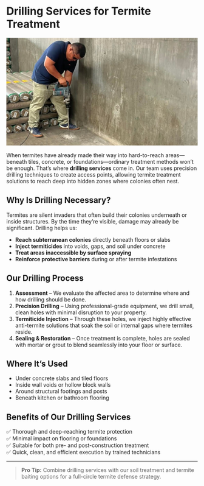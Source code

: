 # Drilling Services for Termite Treatment

![Drilling Services Banner](/images/services/tpc_srvc_11.jpg)

When termites have already made their way into hard-to-reach areas—beneath tiles, concrete, or foundations—ordinary treatment methods won’t be enough. That’s where **drilling services** come in. Our team uses precision drilling techniques to create access points, allowing termite treatment solutions to reach deep into hidden zones where colonies often nest.

## Why Is Drilling Necessary?

Termites are silent invaders that often build their colonies underneath or inside structures. By the time they’re visible, damage may already be significant. Drilling helps us:

- **Reach subterranean colonies** directly beneath floors or slabs
- **Inject termiticides** into voids, gaps, and soil under concrete
- **Treat areas inaccessible by surface spraying**
- **Reinforce protective barriers** during or after termite infestations

## Our Drilling Process

1. **Assessment** – We evaluate the affected area to determine where and how drilling should be done.
2. **Precision Drilling** – Using professional-grade equipment, we drill small, clean holes with minimal disruption to your property.
3. **Termiticide Injection** – Through these holes, we inject highly effective anti-termite solutions that soak the soil or internal gaps where termites reside.
4. **Sealing & Restoration** – Once treatment is complete, holes are sealed with mortar or grout to blend seamlessly into your floor or surface.

## Where It’s Used

- Under concrete slabs and tiled floors  
- Inside wall voids or hollow block walls  
- Around structural footings and posts  
- Beneath kitchen or bathroom flooring  

## Benefits of Our Drilling Services

✅ Thorough and deep-reaching termite protection  
✅ Minimal impact on flooring or foundations  
✅ Suitable for both pre- and post-construction treatment  
✅ Quick, clean, and efficient execution by trained technicians  

---

> **Pro Tip:** Combine drilling services with our soil treatment and termite baiting options for a full-circle termite defense strategy.


